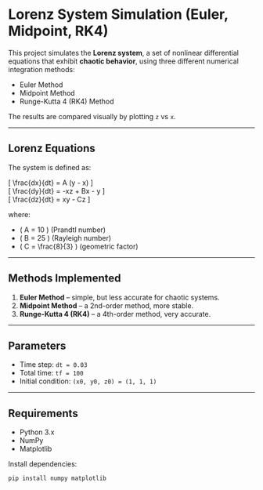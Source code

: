 # Lorenz System Simulation (Euler, Midpoint, RK4)

This project simulates the **Lorenz system**, a set of nonlinear differential equations that exhibit **chaotic behavior**, using three different numerical integration methods:  
- Euler Method  
- Midpoint Method  
- Runge-Kutta 4 (RK4) Method  

The results are compared visually by plotting `z` vs `x`.

---

## Lorenz Equations
The system is defined as:

\[
\frac{dx}{dt} = A (y - x)
\]  
\[
\frac{dy}{dt} = -xz + Bx - y
\]  
\[
\frac{dz}{dt} = xy - Cz
\]

where:
- \( A = 10 \) (Prandtl number)  
- \( B = 25 \) (Rayleigh number)  
- \( C = \frac{8}{3} \) (geometric factor)

---

## Methods Implemented
1. **Euler Method** – simple, but less accurate for chaotic systems.  
2. **Midpoint Method** – a 2nd-order method, more stable.  
3. **Runge-Kutta 4 (RK4)** – a 4th-order method, very accurate.  

---

## Parameters
- Time step: `dt = 0.03`  
- Total time: `tf = 100`  
- Initial condition: `(x0, y0, z0) = (1, 1, 1)`  

---

## Requirements
- Python 3.x  
- NumPy  
- Matplotlib  

Install dependencies:
```bash
pip install numpy matplotlib
